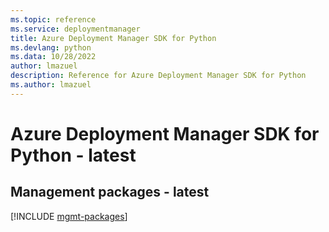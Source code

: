 ```yaml
---
ms.topic: reference
ms.service: deploymentmanager
title: Azure Deployment Manager SDK for Python
ms.devlang: python
ms.data: 10/28/2022
author: lmazuel
description: Reference for Azure Deployment Manager SDK for Python
ms.author: lmazuel
---
```

# Azure Deployment Manager SDK for Python - latest

## Management packages - latest
[!INCLUDE [mgmt-packages](deployment-manager-mgmt-index.md)]